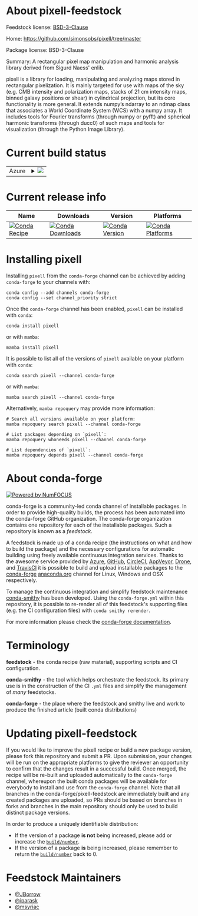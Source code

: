 About pixell-feedstock
======================

Feedstock license: [BSD-3-Clause](https://github.com/conda-forge/pixell-feedstock/blob/main/LICENSE.txt)

Home: https://github.com/simonsobs/pixell/tree/master

Package license: BSD-3-Clause

Summary: A rectangular pixel map manipulation and harmonic analysis library derived from Sigurd Naess' enlib.

pixell is a library for loading, manipulating and analyzing maps stored in
rectangular pixelization. It is mainly targeted for use with maps of the
sky (e.g. CMB intensity and polarization maps, stacks of 21 cm intensity
maps, binned galaxy positions or shear) in cylindrical projection, but
its core functionality is more general. It extends numpy’s ndarray to an
ndmap class that associates a World Coordinate System (WCS) with a numpy
array. It includes tools for Fourier transforms (through numpy or pyfft)
and spherical harmonic transforms (through ducc0) of such maps and tools
for visualization (through the Python Image Library).


Current build status
====================


<table>
    
  <tr>
    <td>Azure</td>
    <td>
      <details>
        <summary>
          <a href="https://dev.azure.com/conda-forge/feedstock-builds/_build/latest?definitionId=23477&branchName=main">
            <img src="https://dev.azure.com/conda-forge/feedstock-builds/_apis/build/status/pixell-feedstock?branchName=main">
          </a>
        </summary>
        <table>
          <thead><tr><th>Variant</th><th>Status</th></tr></thead>
          <tbody><tr>
              <td>linux_64_python3.10.____cpython</td>
              <td>
                <a href="https://dev.azure.com/conda-forge/feedstock-builds/_build/latest?definitionId=23477&branchName=main">
                  <img src="https://dev.azure.com/conda-forge/feedstock-builds/_apis/build/status/pixell-feedstock?branchName=main&jobName=linux&configuration=linux%20linux_64_python3.10.____cpython" alt="variant">
                </a>
              </td>
            </tr><tr>
              <td>linux_64_python3.11.____cpython</td>
              <td>
                <a href="https://dev.azure.com/conda-forge/feedstock-builds/_build/latest?definitionId=23477&branchName=main">
                  <img src="https://dev.azure.com/conda-forge/feedstock-builds/_apis/build/status/pixell-feedstock?branchName=main&jobName=linux&configuration=linux%20linux_64_python3.11.____cpython" alt="variant">
                </a>
              </td>
            </tr><tr>
              <td>linux_64_python3.12.____cpython</td>
              <td>
                <a href="https://dev.azure.com/conda-forge/feedstock-builds/_build/latest?definitionId=23477&branchName=main">
                  <img src="https://dev.azure.com/conda-forge/feedstock-builds/_apis/build/status/pixell-feedstock?branchName=main&jobName=linux&configuration=linux%20linux_64_python3.12.____cpython" alt="variant">
                </a>
              </td>
            </tr><tr>
              <td>linux_64_python3.9.____cpython</td>
              <td>
                <a href="https://dev.azure.com/conda-forge/feedstock-builds/_build/latest?definitionId=23477&branchName=main">
                  <img src="https://dev.azure.com/conda-forge/feedstock-builds/_apis/build/status/pixell-feedstock?branchName=main&jobName=linux&configuration=linux%20linux_64_python3.9.____cpython" alt="variant">
                </a>
              </td>
            </tr><tr>
              <td>osx_64_python3.10.____cpython</td>
              <td>
                <a href="https://dev.azure.com/conda-forge/feedstock-builds/_build/latest?definitionId=23477&branchName=main">
                  <img src="https://dev.azure.com/conda-forge/feedstock-builds/_apis/build/status/pixell-feedstock?branchName=main&jobName=osx&configuration=osx%20osx_64_python3.10.____cpython" alt="variant">
                </a>
              </td>
            </tr><tr>
              <td>osx_64_python3.11.____cpython</td>
              <td>
                <a href="https://dev.azure.com/conda-forge/feedstock-builds/_build/latest?definitionId=23477&branchName=main">
                  <img src="https://dev.azure.com/conda-forge/feedstock-builds/_apis/build/status/pixell-feedstock?branchName=main&jobName=osx&configuration=osx%20osx_64_python3.11.____cpython" alt="variant">
                </a>
              </td>
            </tr><tr>
              <td>osx_64_python3.12.____cpython</td>
              <td>
                <a href="https://dev.azure.com/conda-forge/feedstock-builds/_build/latest?definitionId=23477&branchName=main">
                  <img src="https://dev.azure.com/conda-forge/feedstock-builds/_apis/build/status/pixell-feedstock?branchName=main&jobName=osx&configuration=osx%20osx_64_python3.12.____cpython" alt="variant">
                </a>
              </td>
            </tr><tr>
              <td>osx_64_python3.9.____cpython</td>
              <td>
                <a href="https://dev.azure.com/conda-forge/feedstock-builds/_build/latest?definitionId=23477&branchName=main">
                  <img src="https://dev.azure.com/conda-forge/feedstock-builds/_apis/build/status/pixell-feedstock?branchName=main&jobName=osx&configuration=osx%20osx_64_python3.9.____cpython" alt="variant">
                </a>
              </td>
            </tr>
          </tbody>
        </table>
      </details>
    </td>
  </tr>
</table>

Current release info
====================

| Name | Downloads | Version | Platforms |
| --- | --- | --- | --- |
| [![Conda Recipe](https://img.shields.io/badge/recipe-pixell-green.svg)](https://anaconda.org/conda-forge/pixell) | [![Conda Downloads](https://img.shields.io/conda/dn/conda-forge/pixell.svg)](https://anaconda.org/conda-forge/pixell) | [![Conda Version](https://img.shields.io/conda/vn/conda-forge/pixell.svg)](https://anaconda.org/conda-forge/pixell) | [![Conda Platforms](https://img.shields.io/conda/pn/conda-forge/pixell.svg)](https://anaconda.org/conda-forge/pixell) |

Installing pixell
=================

Installing `pixell` from the `conda-forge` channel can be achieved by adding `conda-forge` to your channels with:

```
conda config --add channels conda-forge
conda config --set channel_priority strict
```

Once the `conda-forge` channel has been enabled, `pixell` can be installed with `conda`:

```
conda install pixell
```

or with `mamba`:

```
mamba install pixell
```

It is possible to list all of the versions of `pixell` available on your platform with `conda`:

```
conda search pixell --channel conda-forge
```

or with `mamba`:

```
mamba search pixell --channel conda-forge
```

Alternatively, `mamba repoquery` may provide more information:

```
# Search all versions available on your platform:
mamba repoquery search pixell --channel conda-forge

# List packages depending on `pixell`:
mamba repoquery whoneeds pixell --channel conda-forge

# List dependencies of `pixell`:
mamba repoquery depends pixell --channel conda-forge
```


About conda-forge
=================

[![Powered by
NumFOCUS](https://img.shields.io/badge/powered%20by-NumFOCUS-orange.svg?style=flat&colorA=E1523D&colorB=007D8A)](https://numfocus.org)

conda-forge is a community-led conda channel of installable packages.
In order to provide high-quality builds, the process has been automated into the
conda-forge GitHub organization. The conda-forge organization contains one repository
for each of the installable packages. Such a repository is known as a *feedstock*.

A feedstock is made up of a conda recipe (the instructions on what and how to build
the package) and the necessary configurations for automatic building using freely
available continuous integration services. Thanks to the awesome service provided by
[Azure](https://azure.microsoft.com/en-us/services/devops/), [GitHub](https://github.com/),
[CircleCI](https://circleci.com/), [AppVeyor](https://www.appveyor.com/),
[Drone](https://cloud.drone.io/welcome), and [TravisCI](https://travis-ci.com/)
it is possible to build and upload installable packages to the
[conda-forge](https://anaconda.org/conda-forge) [anaconda.org](https://anaconda.org/)
channel for Linux, Windows and OSX respectively.

To manage the continuous integration and simplify feedstock maintenance
[conda-smithy](https://github.com/conda-forge/conda-smithy) has been developed.
Using the ``conda-forge.yml`` within this repository, it is possible to re-render all of
this feedstock's supporting files (e.g. the CI configuration files) with ``conda smithy rerender``.

For more information please check the [conda-forge documentation](https://conda-forge.org/docs/).

Terminology
===========

**feedstock** - the conda recipe (raw material), supporting scripts and CI configuration.

**conda-smithy** - the tool which helps orchestrate the feedstock.
                   Its primary use is in the construction of the CI ``.yml`` files
                   and simplify the management of *many* feedstocks.

**conda-forge** - the place where the feedstock and smithy live and work to
                  produce the finished article (built conda distributions)


Updating pixell-feedstock
=========================

If you would like to improve the pixell recipe or build a new
package version, please fork this repository and submit a PR. Upon submission,
your changes will be run on the appropriate platforms to give the reviewer an
opportunity to confirm that the changes result in a successful build. Once
merged, the recipe will be re-built and uploaded automatically to the
`conda-forge` channel, whereupon the built conda packages will be available for
everybody to install and use from the `conda-forge` channel.
Note that all branches in the conda-forge/pixell-feedstock are
immediately built and any created packages are uploaded, so PRs should be based
on branches in forks and branches in the main repository should only be used to
build distinct package versions.

In order to produce a uniquely identifiable distribution:
 * If the version of a package **is not** being increased, please add or increase
   the [``build/number``](https://docs.conda.io/projects/conda-build/en/latest/resources/define-metadata.html#build-number-and-string).
 * If the version of a package **is** being increased, please remember to return
   the [``build/number``](https://docs.conda.io/projects/conda-build/en/latest/resources/define-metadata.html#build-number-and-string)
   back to 0.

Feedstock Maintainers
=====================

* [@JBorrow](https://github.com/JBorrow/)
* [@iparask](https://github.com/iparask/)
* [@msyriac](https://github.com/msyriac/)

